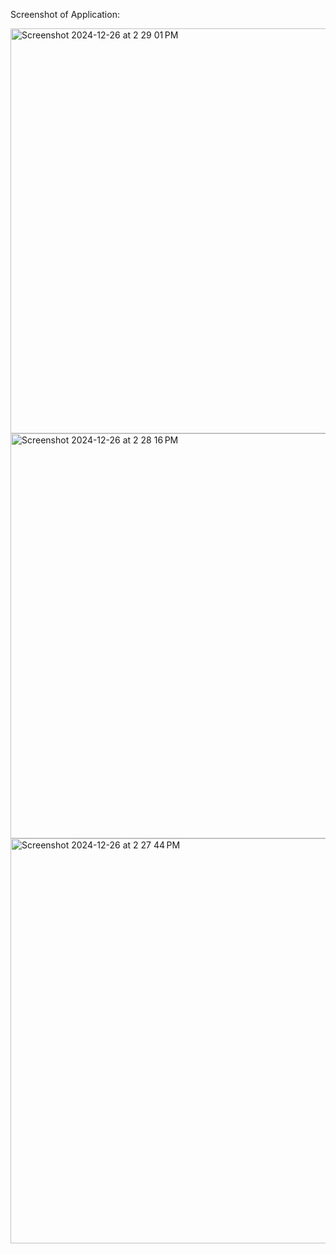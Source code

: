 Screenshot of Application:

<img width="648" alt="Screenshot 2024-12-26 at 2 29 01 PM" src="https://github.com/user-attachments/assets/94b7ef4b-041c-4f62-a7c9-d56a69daf168" />
<img width="648" alt="Screenshot 2024-12-26 at 2 28 16 PM" src="https://github.com/user-attachments/assets/7020ac81-daa0-4205-9fb4-233a85ee8b6b" />
<img width="648" alt="Screenshot 2024-12-26 at 2 27 44 PM" src="https://github.com/user-attachments/assets/cfa1a6d4-29f9-436c-a7fe-6334b889ccf6" />
